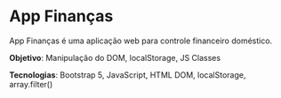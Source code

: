 # App Finanças

App Finanças é uma aplicação web para controle financeiro doméstico.

**Objetivo**: Manipulação do DOM, localStorage, JS Classes

**Tecnologias**: Bootstrap 5, JavaScript, HTML DOM, localStorage, array.filter()
